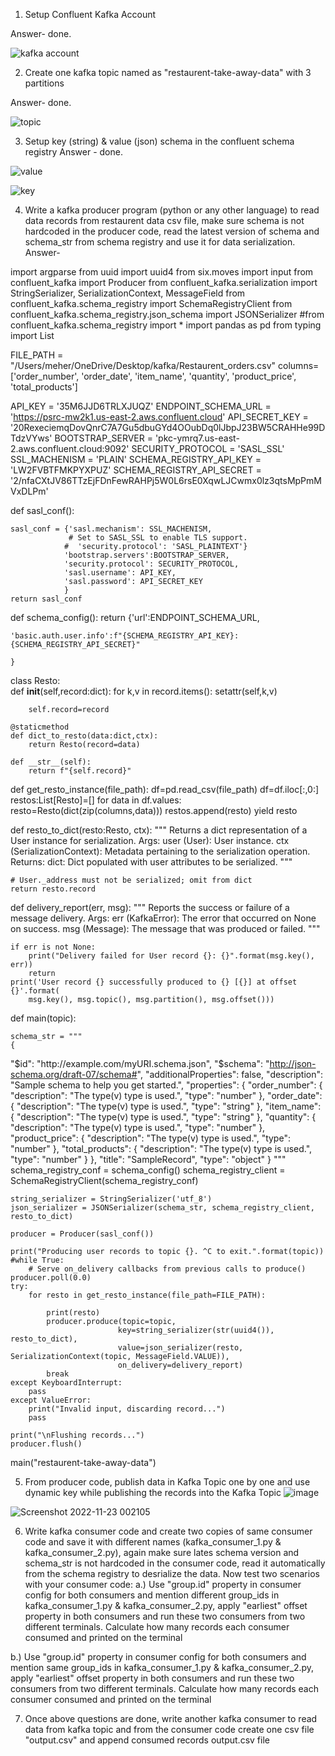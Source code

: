 1. Setup Confluent Kafka Account

Answer- done.

![kafka account](https://user-images.githubusercontent.com/113834590/202918280-01f04bb4-739a-491d-b957-4d49151c3363.png)


2. Create one kafka topic named as "restaurent-take-away-data" with 3 partitions

Answer- done.

![topic](https://user-images.githubusercontent.com/113834590/202918508-1712f401-42e6-4460-90f3-87141e4b4928.png)


3. Setup key (string) & value (json) schema in the confluent schema registry
Answer - done.

![value](https://user-images.githubusercontent.com/113834590/202924609-1d9310a9-b619-492e-b3cd-2585f63fe244.png)

![key](https://user-images.githubusercontent.com/113834590/202924623-fd21e71d-d1f6-4c8c-a25a-b7ffecdeb0ea.png)





4. Write a kafka producer program (python or any other language) to read data records from restaurent data csv file, 
   make sure schema is not hardcoded in the producer code, read the latest version of schema and schema_str from schema registry and use it for
   data serialization.
Answer-

import argparse
from uuid import uuid4
from six.moves import input
from confluent_kafka import Producer
from confluent_kafka.serialization import StringSerializer, SerializationContext, MessageField
from confluent_kafka.schema_registry import SchemaRegistryClient
from confluent_kafka.schema_registry.json_schema import JSONSerializer
#from confluent_kafka.schema_registry import *
import pandas as pd
from typing import List

FILE_PATH = "/Users/meher/OneDrive/Desktop/kafka/Restaurent_orders.csv"
columns=['order_number', 'order_date', 'item_name', 'quantity', 'product_price', 'total_products']

API_KEY = '35M6JJD6TRLXJUQZ'
ENDPOINT_SCHEMA_URL  = 'https://psrc-mw2k1.us-east-2.aws.confluent.cloud'
API_SECRET_KEY = '20RexeciemqDovQnrC7A7Gu5dbuGYd4OOubDq0lJbpJ23BW5CRAHHe99DTdzVYws'
BOOTSTRAP_SERVER = 'pkc-ymrq7.us-east-2.aws.confluent.cloud:9092'
SECURITY_PROTOCOL = 'SASL_SSL'
SSL_MACHENISM = 'PLAIN'
SCHEMA_REGISTRY_API_KEY = 'LW2FVBTFMKPYXPUZ'
SCHEMA_REGISTRY_API_SECRET = '2/nfaCXtJV86TTzEjFDnFewRAHPj5W0L6rsE0XqwLJCwmx0lz3qtsMpPmMVxDLPm'


def sasl_conf():

    sasl_conf = {'sasl.mechanism': SSL_MACHENISM,
                 # Set to SASL_SSL to enable TLS support.
                #  'security.protocol': 'SASL_PLAINTEXT'}
                'bootstrap.servers':BOOTSTRAP_SERVER,
                'security.protocol': SECURITY_PROTOCOL,
                'sasl.username': API_KEY,
                'sasl.password': API_SECRET_KEY
                }
    return sasl_conf



def schema_config():
    return {'url':ENDPOINT_SCHEMA_URL,
    
    'basic.auth.user.info':f"{SCHEMA_REGISTRY_API_KEY}:{SCHEMA_REGISTRY_API_SECRET}"

    }


class Resto:   
    def __init__(self,record:dict):
        for k,v in record.items():
            setattr(self,k,v)
        
        self.record=record
   
    @staticmethod
    def dict_to_resto(data:dict,ctx):
        return Resto(record=data)

    def __str__(self):
        return f"{self.record}"


def get_resto_instance(file_path):
    df=pd.read_csv(file_path)
    df=df.iloc[:,0:]
    restos:List[Resto]=[]
    for data in df.values:
        resto=Resto(dict(zip(columns,data)))
        restos.append(resto)
        yield resto

def resto_to_dict(resto:Resto, ctx):
    """
    Returns a dict representation of a User instance for serialization.
    Args:
        user (User): User instance.
        ctx (SerializationContext): Metadata pertaining to the serialization
            operation.
    Returns:
        dict: Dict populated with user attributes to be serialized.
    """

    # User._address must not be serialized; omit from dict
    return resto.record

def delivery_report(err, msg):
    """
    Reports the success or failure of a message delivery.
    Args:
        err (KafkaError): The error that occurred on None on success.
        msg (Message): The message that was produced or failed.
    """

    if err is not None:
        print("Delivery failed for User record {}: {}".format(msg.key(), err))
        return
    print('User record {} successfully produced to {} [{}] at offset {}'.format(
        msg.key(), msg.topic(), msg.partition(), msg.offset()))


def main(topic):

    schema_str = """
    {
  "$id": "http://example.com/myURI.schema.json",
  "$schema": "http://json-schema.org/draft-07/schema#",
  "additionalProperties": false,
  "description": "Sample schema to help you get started.",
  "properties": {
    "order_number": {
      "description": "The type(v) type is used.",
      "type": "number"
    },
    "order_date": {
      "description": "The type(v) type is used.",
      "type": "string"
    },
    "item_name": {
      "description": "The type(v) type is used.",
      "type": "string"
    },
    "quantity": {
      "description": "The type(v) type is used.",
      "type": "number"
    },
    "product_price": {
      "description": "The type(v) type is used.",
      "type": "number"
    },
    "total_products": {
      "description": "The type(v) type is used.",
      "type": "number"
    }
  },
  "title": "SampleRecord",
  "type": "object"
}
    """
    schema_registry_conf = schema_config()
    schema_registry_client = SchemaRegistryClient(schema_registry_conf)

    string_serializer = StringSerializer('utf_8')
    json_serializer = JSONSerializer(schema_str, schema_registry_client, resto_to_dict)

    producer = Producer(sasl_conf())

    print("Producing user records to topic {}. ^C to exit.".format(topic))
    #while True:
        # Serve on_delivery callbacks from previous calls to produce()
    producer.poll(0.0)
    try:
        for resto in get_resto_instance(file_path=FILE_PATH):

            print(resto)
            producer.produce(topic=topic,
                            key=string_serializer(str(uuid4()), resto_to_dict),
                            value=json_serializer(resto, SerializationContext(topic, MessageField.VALUE)),
                            on_delivery=delivery_report)
            break
    except KeyboardInterrupt:
        pass
    except ValueError:
        print("Invalid input, discarding record...")
        pass

    print("\nFlushing records...")
    producer.flush()

main("restaurent-take-away-data")



5. From producer code, publish data in Kafka Topic one by one and use dynamic key while publishing the records into the Kafka Topic
![image](https://user-images.githubusercontent.com/113834590/203396665-44f47941-45cc-4b8b-8af1-785da572ac07.png)


![Screenshot 2022-11-23 002105](https://user-images.githubusercontent.com/113834590/203397376-b08be7cb-50c5-49ee-beef-d68040a8f0c5.png)





6. Write kafka consumer code and create two copies of same consumer code and save it with different names (kafka_consumer_1.py & kafka_consumer_2.py), 
   again make sure lates schema version and schema_str is not hardcoded in the consumer code, read it automatically from the schema registry to desrialize the data. 
   Now test two scenarios with your consumer code:
    a.) Use "group.id" property in consumer config for both consumers and mention different group_ids in kafka_consumer_1.py & kafka_consumer_2.py,
        apply "earliest" offset property in both consumers and run these two consumers from two different terminals. Calculate how many records each consumer
        consumed and printed on the terminal


b.) Use "group.id" property in consumer config for both consumers and mention same group_ids in kafka_consumer_1.py & kafka_consumer_2.py,
        apply "earliest" offset property in both consumers and run these two consumers from two different terminals. Calculate how many records each consumer
        consumed and printed on the terminal
        








7. Once above questions are done, write another kafka consumer to read data from kafka topic and from the consumer code create one csv file "output.csv"
   and append consumed records output.csv file
